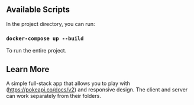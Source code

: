 ## Available Scripts

In the project directory, you can run:

### `docker-compose up --build`

To run the entire project.

## Learn More

A simple full-stack app that allows you to play with (https://pokeapi.co/docs/v2) and responsive design.
The client and server can work separately from their folders.
